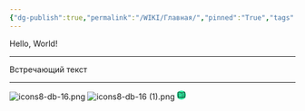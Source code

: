 ```yaml
---
{"dg-publish":true,"permalink":"/WIKI/Главная/","pinned":"True","tags":["gardenEntry"]}
---
```


Hello, World!
___
Встречающий текст


___
![icons8-db-16.png](/img/user/icons8-db-16.png)
![icons8-db-16 (1).png](/img/user/icons8-db-16%20(1).png)
<svg xmlns="http://www.w3.org/2000/svg" xmlns:xlink="http://www.w3.org/1999/xlink" viewBox="0,0,256,256" width="16px" height="16px" fill-rule="nonzero"><g transform=""><g fill="#33f0a5" fill-rule="nonzero" stroke="none" stroke-width="1" stroke-linecap="butt" stroke-linejoin="miter" stroke-miterlimit="10" stroke-dasharray="" stroke-dashoffset="0" font-family="none" font-weight="none" font-size="none" text-anchor="none" style="mix-blend-mode: normal"><path d="M128,256c-70.69245,0 -128,-57.30755 -128,-128v0c0,-70.69245 57.30755,-128 128,-128v0c70.69245,0 128,57.30755 128,128v0c0,70.69245 -57.30755,128 -128,128z" id="shape"></path></g><g fill="#000000" fill-rule="nonzero" stroke="none" stroke-width="1" stroke-linecap="butt" stroke-linejoin="miter" stroke-miterlimit="10" stroke-dasharray="" stroke-dashoffset="0" font-family="none" font-weight="none" font-size="none" text-anchor="none" style="mix-blend-mode: normal"><g transform="scale(2.56,2.56)"><path d="M85.58984,13c-0.14545,-0.00344 -0.29084,0.00901 -0.43359,0.03711c-13.07039,2.52439 -24.01529,6.60473 -33.09375,12.05859c-5.231,-5.94649 -14.68627,-8.17826 -22.98437,-9.24219c-4.48197,-0.57465 -8.68675,-0.75597 -11.77148,-0.79492c-3.08473,-0.03896 -5.05078,0.06445 -5.05078,0.06445c-0.53613,0.02856 -1.03827,0.27145 -1.39347,0.67404c-0.3552,0.40259 -0.53365,0.93108 -0.4952,1.46659l0.42969,6.00586l-4.63281,-0.77148c-0.06578,-0.01119 -0.13252,-0.01577 -0.19922,-0.01367c-0.54615,0.01916 -0.9758,0.47316 -0.96484,1.01953c0.45281,21.87019 2.15794,42.14956 5.31641,60.5957c0.04937,0.28758 0.22187,0.53925 0.47227,0.68904c0.2504,0.14979 0.55373,0.18276 0.83047,0.09025c7.69823,-2.55809 18.70544,-3.74891 33.79297,-3.14453c0.08698,0.50037 0.22978,1.10209 0.5918,1.72656c0.79533,1.37193 2.59763,2.66144 5.63867,2.5293c3.01067,-0.13083 4.91398,-1.33928 5.97266,-2.55469c0.54271,-0.62306 0.8706,-1.24494 1.06836,-1.71875c11.40856,-0.86767 23.18949,-1.2155 32.01367,0.02344c0.5429,0.07685 1.04646,-0.29776 1.12891,-0.83984c3.01037,-19.57796 4.11673,-38.82385 2.12695,-57.52148c-0.02907,-0.27425 -0.17011,-0.52432 -0.38976,-0.6911c-0.21965,-0.16677 -0.49842,-0.23544 -0.7704,-0.18976l-4.98047,0.82813c-0.06929,-2.78525 -0.15711,-5.58561 -0.2793,-8.41211c-0.04483,-1.04927 -0.89353,-1.88517 -1.94336,-1.91406zM83.56445,17.51367c0.70631,18.71459 0.24831,36.52711 -0.99023,53.74414c-1.56542,-0.09412 -3.09387,-0.14232 -4.59961,-0.16406l0.96875,-1.45508c0.21303,-0.30982 0.23428,-0.71295 0.05502,-1.04346c-0.17927,-0.33051 -0.52876,-0.53254 -0.90463,-0.52295c-0.33031,0.00845 -0.63514,0.1795 -0.81445,0.45703l-1.71289,2.57031c-1.33154,0.0147 -2.64329,0.05652 -3.93359,0.12695l1.98242,-2.69336c0.22713,-0.30007 0.26657,-0.70225 0.10207,-1.04073c-0.1645,-0.33848 -0.50509,-0.55596 -0.88137,-0.56279c-0.32924,-0.00615 -0.64041,0.15016 -0.83203,0.41797l-2.98828,4.0625c-1.11701,0.09483 -2.22399,0.20593 -3.31445,0.3418l1.63867,-3.28125c0.16492,-0.3182 0.14697,-0.70032 -0.04706,-1.00165c-0.19403,-0.30133 -0.53447,-0.4758 -0.89239,-0.45733c-0.36508,0.01873 -0.69085,0.23517 -0.84961,0.56445l-2.11914,4.24219c-0.04008,0.08101 -0.06898,0.16708 -0.08594,0.25586c-1.34645,0.20677 -2.67861,0.43953 -3.99219,0.70703l1.625,-3.25c0.16492,-0.3182 0.14697,-0.70032 -0.04706,-1.00165c-0.19403,-0.30133 -0.53447,-0.4758 -0.89239,-0.45733c-0.36508,0.01873 -0.69085,0.23517 -0.84961,0.56445l-2.35742,4.71094c-1.06738,0.25156 -2.12629,0.52443 -3.17773,0.81445c-0.01733,-13.41443 -0.12794,-27.22292 -1.05664,-44.37109c-0.00401,-0.091 -0.02044,-0.18103 -0.04883,-0.26758c0.14113,-0.07389 0.27292,-0.16438 0.39258,-0.26953c8.29201,-5.19404 18.44306,-9.14727 30.62305,-11.74023zM16.71875,19.05859c0.98195,-0.00256 2.1842,0.0213 3.51758,0.07227l3.98242,6.9707c0.17723,0.31054 0.50666,0.50293 0.86421,0.5047c0.35754,0.00177 0.68887,-0.18735 0.86917,-0.49611c0.1803,-0.30876 0.18216,-0.69026 0.0049,-1.00078l-3.33984,-5.84375c1.01147,0.06477 2.01864,0.1293 3.16211,0.24219l2.69336,4.49023c0.18148,0.31133 0.51641,0.50095 0.87674,0.49637c0.36033,-0.00458 0.69033,-0.20266 0.86383,-0.5185c0.1735,-0.31584 0.16368,-0.7006 -0.02573,-1.00717l-1.9082,-3.17969c0.09881,0.01236 0.1895,0.02044 0.28906,0.0332c8.54982,1.0962 17.84315,3.896 21.38281,9.03711c0.17873,0.26911 0.41998,0.49093 0.70313,0.64648c-0.04384,0.12665 -0.06177,0.26082 -0.05273,0.39453c0.93018,17.17554 1.03434,30.98437 1.05078,44.44531c-2.20707,-0.32665 -4.3839,-0.5947 -6.53125,-0.80469l1.41406,-1.69531c0.25758,-0.29922 0.31502,-0.72199 0.1466,-1.07908c-0.16842,-0.3571 -0.53117,-0.58169 -0.9259,-0.57326c-0.29498,0.00586 -0.57231,0.14167 -0.75781,0.37109l-2.30078,2.76172c-1.04736,-0.08161 -2.09423,-0.15997 -3.12695,-0.21289l1.25977,-2.52148c0.16492,-0.3182 0.14697,-0.70032 -0.04706,-1.00165c-0.19403,-0.30133 -0.53447,-0.4758 -0.89239,-0.45733c-0.36508,0.01873 -0.69085,0.23517 -0.84961,0.56445l-1.66992,3.3418c-1.31604,-0.04156 -2.62049,-0.06112 -3.91211,-0.05469l2.03125,-3.38672c0.18825,-0.30475 0.19914,-0.68691 0.02855,-1.00189c-0.1706,-0.31498 -0.49662,-0.51466 -0.85472,-0.5235c-0.36492,-0.0086 -0.70553,0.1823 -0.88867,0.49805l-2.66406,4.43945c-1.42406,0.03988 -2.8331,0.10873 -4.22656,0.20898l1.27344,-3.81836c0.10654,-0.30479 0.05938,-0.64227 -0.12664,-0.90618c-0.18601,-0.26391 -0.48799,-0.42178 -0.81086,-0.4239c-0.43855,-0.00341 -0.82815,0.27929 -0.96094,0.69727l-1.55078,4.65039c-2.12005,0.2034 -4.21484,0.45641 -6.26172,0.80469l-0.01758,-0.24609l5.24414,-5.24609c0.29576,-0.28749 0.38469,-0.72707 0.22393,-1.10691c-0.16075,-0.37985 -0.53821,-0.62204 -0.9505,-0.60988c-0.2598,0.00774 -0.50638,0.11632 -0.6875,0.30273l-4.01953,4.01953l-0.23437,-3.29883l2.48633,-2.48828c0.29576,-0.28749 0.38469,-0.72707 0.22393,-1.10691c-0.16075,-0.37985 -0.53821,-0.62204 -0.9505,-0.60988c-0.2598,0.00774 -0.50638,0.11632 -0.6875,0.30273l-1.26172,1.26172l-3.30859,-46.30273c0.57039,-0.01617 1.3131,-0.03282 2.21094,-0.03516zM79.34961,21.37109c-0.42614,-0.05269 -0.86184,0.14847 -1.08984,0.54297c-0.304,0.526 -0.12366,1.20086 0.40234,1.50586c0.527,0.304 1.20186,0.1227 1.50586,-0.4043c0.304,-0.527 0.1217,-1.19991 -0.4043,-1.50391c-0.13175,-0.076 -0.27202,-0.12306 -0.41406,-0.14062zM72.48633,24.55273c-0.42614,-0.05292 -0.86184,0.14772 -1.08984,0.54297c-0.304,0.526 -0.1217,1.19991 0.4043,1.50391c0.527,0.304 1.19991,0.12366 1.50391,-0.40234c0.304,-0.527 0.12366,-1.20186 -0.40234,-1.50586c-0.13175,-0.076 -0.27397,-0.12103 -0.41602,-0.13867zM92.0332,24.65234c1.78553,17.85047 0.76116,36.25162 -2.06641,55.01367c-9.15306,-1.14998 -20.80457,-0.79274 -32.08203,0.08594c-0.44487,0.03458 -0.81301,0.35969 -0.90234,0.79688c0,0 -0.13867,0.72888 -0.875,1.57422c-0.73633,0.84534 -2.01545,1.75897 -4.55078,1.86914c-2.50495,0.10885 -3.35309,-0.72389 -3.82227,-1.5332c-0.46917,-0.80931 -0.4375,-1.65625 -0.4375,-1.65625c0.0143,-0.26659 -0.07858,-0.52784 -0.25797,-0.72557c-0.17939,-0.19773 -0.43039,-0.31553 -0.69711,-0.32716c-15.03757,-0.66695 -26.08259,0.44492 -34.21289,2.93555c-2.96573,-17.6968 -4.60652,-37.10716 -5.08594,-58.01367l3.90039,0.65039l3.66602,51.32813c0.04108,0.57263 0.32623,1.10001 0.7829,1.44793c0.45667,0.34792 1.04082,0.48284 1.60381,0.37043c10.54894,-2.10609 22.37962,-2.03141 35.35156,0.01367c0.02662,0.00379 0.05332,0.00705 0.08008,0.00977c0.32732,0.04276 0.66013,0.00384 0.96875,-0.11328c9.38523,-2.75208 19.07523,-4.0142 30.91602,-3.05859c0.53079,0.04304 1.05683,-0.12735 1.46157,-0.47344c0.40474,-0.34608 0.65477,-0.83928 0.69468,-1.37031c1.1656,-15.48535 1.72243,-31.45474 1.38086,-48.12695zM80.32813,27.73438c-0.42614,-0.05269 -0.86184,0.14652 -1.08984,0.54102c-0.304,0.527 -0.12466,1.20186 0.40234,1.50586c0.527,0.304 1.20186,0.12466 1.50586,-0.40234c0.304,-0.527 0.1217,-1.20186 -0.4043,-1.50586c-0.13175,-0.076 -0.27202,-0.12111 -0.41406,-0.13867zM20.80859,30.9668c-0.53459,0.01774 -0.96059,0.45297 -0.96687,0.98782c-0.00627,0.53485 0.4094,0.97996 0.94343,1.01023c10.53664,0.65206 17.72539,3.13094 22.87695,6.22266c0.30657,0.1894 0.69133,0.19923 1.00717,0.02573c0.31584,-0.1735 0.51392,-0.5035 0.5185,-0.86383c0.00458,-0.36033 -0.18504,-0.69526 -0.49637,-0.87674c-5.45244,-3.27228 -12.98984,-5.83596 -23.7832,-6.50391c-0.03315,-0.00231 -0.06639,-0.00296 -0.09961,-0.00195zM75.9668,30.9668c-8.01124,0.18124 -13.18463,2.05164 -17.42383,4.36523c-0.32685,0.16404 -0.5381,0.49339 -0.55089,0.85887c-0.01279,0.36548 0.17493,0.7088 0.48951,0.89528c0.31458,0.18648 0.70587,0.18639 1.02037,-0.00024c4.0428,-2.20641 8.78501,-3.94438 16.50977,-4.11914c0.55228,-0.0124 0.98994,-0.47018 0.97754,-1.02246c-0.0124,-0.55228 -0.47018,-0.98994 -1.02246,-0.97754zM74.93359,39.83203c-0.05698,0.00036 -0.11383,0.00559 -0.16992,0.01563c-6.51139,1.09265 -12.17021,2.81077 -17.19727,4.98828c-0.32807,0.14193 -0.55547,0.44813 -0.59652,0.80322c-0.04105,0.35509 0.1105,0.70509 0.39753,0.91813c0.28703,0.21303 0.66593,0.25672 0.99391,0.11459c4.87694,-2.11249 10.37377,-3.78421 16.73438,-4.85156c0.51783,-0.08055 0.88566,-0.54717 0.84308,-1.06949c-0.04259,-0.52232 -0.48115,-0.92319 -1.00519,-0.91879zM23.27734,39.83984c-0.80117,0.01668 -1.60492,0.05786 -2.4082,0.12305c-0.36597,0.01589 -0.69397,0.2306 -0.85496,0.55965c-0.16098,0.32905 -0.12919,0.71978 0.08288,1.01848c0.21207,0.29869 0.57046,0.45755 0.93419,0.41406c6.09377,-0.49451 12.33361,0.57063 16.33594,2.57227c0.49404,0.24702 1.09478,0.04677 1.3418,-0.44727c0.24702,-0.49404 0.04677,-1.09478 -0.44727,-1.3418c-3.35976,-1.68028 -7.84843,-2.69481 -12.59375,-2.87695c-0.79089,-0.03036 -1.58946,-0.03817 -2.39062,-0.02148zM80.21484,47.93164c-0.09007,0.00229 -0.17942,0.01675 -0.26562,0.04297c-5.11329,1.50249 -8.54779,1.95457 -11.68555,2.47266c-3.13776,0.51809 -5.9985,1.11584 -9.67578,2.88867c-0.32213,0.1552 -0.53697,0.47048 -0.56357,0.82706c-0.0266,0.35658 0.1391,0.70025 0.43464,0.90151c0.29554,0.20127 0.67602,0.22954 0.99807,0.07416c3.47471,-1.67517 6.04307,-2.20859 9.13281,-2.71875c3.08974,-0.51016 6.68111,-0.98488 11.92383,-2.52539c0.48691,-0.136 0.79576,-0.61397 0.71967,-1.11375c-0.07609,-0.49979 -0.51318,-0.8642 -1.0185,-0.84914zM24.07227,50.24219c-0.94776,-0.01332 -1.86905,-0.005 -2.75,0.02148c-0.35736,0.01068 -0.68187,0.21124 -0.85122,0.52611c-0.16935,0.31487 -0.15781,0.69618 0.03028,1.00023c0.18809,0.30405 0.52413,0.48462 0.88149,0.47366c6.78837,-0.2041 16.28674,0.93263 21.21875,3.89258c0.30657,0.1894 0.69133,0.19923 1.00717,0.02573c0.31584,-0.1735 0.51392,-0.5035 0.5185,-0.86383c0.00458,-0.36033 -0.18504,-0.69526 -0.49637,-0.87674c-4.96299,-2.97854 -12.9243,-4.10599 -19.55859,-4.19922zM77.03125,57.47852c-0.02348,0.00048 -0.04693,0.00178 -0.07031,0.00391c-5.26337,0.47421 -11.3535,1.92608 -18.26172,4.29297c-0.52262,0.17906 -0.80113,0.74789 -0.62207,1.27051c0.17906,0.52262 0.74789,0.80113 1.27051,0.62207c6.80379,-2.33111 12.75633,-3.73957 17.79297,-4.19336c0.53727,-0.04745 0.94012,-0.51239 0.91061,-1.05094c-0.02951,-0.53855 -0.48075,-0.95669 -1.01999,-0.94515zM24.60938,58.68945c-1.01923,-0.01753 -2.02214,-0.01744 -2.99805,0.00195c-0.55228,0.01079 -0.99126,0.46725 -0.98047,1.01953c0.01079,0.55228 0.46725,0.99126 1.01953,0.98047c7.59077,-0.15085 17.12979,0.94899 22.1543,2.95898c0.33181,0.13298 0.70935,0.07882 0.9904,-0.14206c0.28105,-0.22089 0.42289,-0.57494 0.3721,-0.92878c-0.0508,-0.35383 -0.28652,-0.65368 -0.61836,-0.78658c-4.88206,-1.95301 -12.80486,-2.9808 -19.93945,-3.10352z"></path></g></g></g></svg>